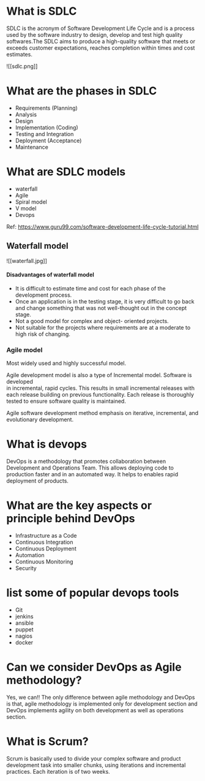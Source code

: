 # What is SDLC
SDLC is the acronym of Software Development Life Cycle and is a process used by the software industry to design, develop and test high quality softwares.The SDLC aims to produce a high-quality software that meets or exceeds customer expectations, reaches completion within times and cost estimates.


![[sdlc.png]]
# What are the phases in SDLC
 - Requirements (Planning)
 - Analysis
 - Design
 - Implementation (Coding)
 - Testing and Integration
 - Deployment (Acceptance)
 - Maintenance

 # What are SDLC models
 - waterfall
 - Agile
 - Spiral model
 - V model
 - Devops

Ref: https://www.guru99.com/software-development-life-cycle-tutorial.html

## Waterfall model
![[waterfall.jpg]]
#### Disadvantages of waterfall model
- It is difficult to estimate time and cost for each phase of the development process. 
- Once an application is in the testing stage, it is very difficult to go back and change something that was not well-thought out in the concept stage. 
- Not a good model for complex and object- oriented projects. 
- Not suitable for the projects where requirements are at a moderate to high risk of changing. 

### Agile model
Most widely used and highly successful model.

Agile development model is also a type of Incremental model. Software is developed   
in incremental, rapid cycles. This results in small incremental releases with each release building on previous functionality.  Each release is thoroughly tested to ensure software quality is maintained.

Agile software development method emphasis on iterative, incremental, and evolutionary development.

# What is devops
DevOps is a methodology that promotes collaboration between Development and Operations Team. This allows deploying code to production faster and in an automated way. It helps to enables rapid deployment of products.

# What are the key aspects or principle behind DevOps
- Infrastructure as a Code
- Continuous Integration
- Continuous Deployment
- Automation
- Continuous Monitoring
- Security

# list some of popular devops tools
- Git
- jenkins
- ansible
- puppet
- nagios
- docker

# Can we consider DevOps as Agile methodology?
Yes, we can!! The only difference between agile methodology and DevOps is that, agile methodology is implemented only for development section and DevOps implements agility on both development as well as operations section.

# What is Scrum? 
Scrum is basically used to divide your complex software and product development task into smaller chunks, using iterations and incremental practices. Each iteration is of two weeks.
